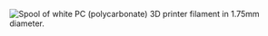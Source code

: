 ﻿![Spool of white PC (polycarbonate) 3D printer filament in 1.75mm diameter.](https://m.media-amazon.com/images/I/71FP5qorw+L._AC_SL1500_.jpg)
